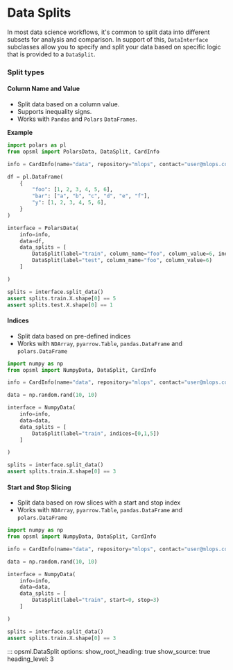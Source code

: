 # Data Splits

In most data science workflows, it's common to split data into different subsets for analysis and comparison. In support of this, `DataInterface` subclasses allow you to specify and split your data based on specific logic that is provided to a `DataSplit`.

### Split types

#### **Column Name and Value**

- Split data based on a column value. 
- Supports inequality signs. 
- Works with `Pandas` and `Polars` `DataFrames`.

**Example**

```python hl_lines="2  18-19"
import polars as pl
from opsml import PolarsData, DataSplit, CardInfo

info = CardInfo(name="data", repository="mlops", contact="user@mlops.com")

df = pl.DataFrame(
    {
        "foo": [1, 2, 3, 4, 5, 6],
        "bar": ["a", "b", "c", "d", "e", "f"],
        "y": [1, 2, 3, 4, 5, 6],
    }
)

interface = PolarsData(
    info=info,
    data=df,
    data_splits = [
        DataSplit(label="train", column_name="foo", column_value=6, inequality="<"),
        DataSplit(label="test", column_name="foo", column_value=6)
    ]

)

splits = interface.split_data()
assert splits.train.X.shape[0] == 5
assert splits.test.X.shape[0] == 1
```

#### **Indices**

- Split data based on pre-defined indices
- Works with `NDArray`, `pyarrow.Table`, `pandas.DataFrame` and `polars.DataFrame`


```python hl_lines="2  12"
import numpy as np
from opsml import NumpyData, DataSplit, CardInfo

info = CardInfo(name="data", repository="mlops", contact="user@mlops.com")

data = np.random.rand(10, 10)

interface = NumpyData(
    info=info,
    data=data,
    data_splits = [
        DataSplit(label="train", indices=[0,1,5])
    ]

)

splits = interface.split_data()
assert splits.train.X.shape[0] == 3
```

#### **Start and Stop Slicing**

- Split data based on row slices with a start and stop index
- Works with `NDArray`, `pyarrow.Table`, `pandas.DataFrame` and `polars.DataFrame`


```python hl_lines="2  12"
import numpy as np
from opsml import NumpyData, DataSplit, CardInfo

info = CardInfo(name="data", repository="mlops", contact="user@mlops.com")

data = np.random.rand(10, 10)

interface = NumpyData(
    info=info,
    data=data,
    data_splits = [
        DataSplit(label="train", start=0, stop=3)
    ]

)

splits = interface.split_data()
assert splits.train.X.shape[0] == 3
```

::: opsml.DataSplit
    options:
        show_root_heading: true
        show_source: true
        heading_level: 3